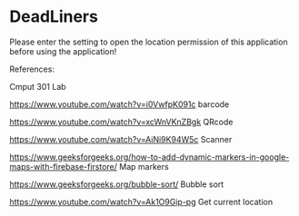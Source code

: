 # DeadLiners

Please enter the setting to open the location permission of this application before using the application!

References:

Cmput 301 Lab 

https://www.youtube.com/watch?v=i0VwfpK091c barcode

https://www.youtube.com/watch?v=xcWnVKnZBgk QRcode

https://www.youtube.com/watch?v=AiNi9K94W5c Scanner

https://www.geeksforgeeks.org/how-to-add-dynamic-markers-in-google-maps-with-firebase-firstore/ Map markers

https://www.geeksforgeeks.org/bubble-sort/ Bubble sort

https://www.youtube.com/watch?v=Ak1O9Gip-pg Get current location
